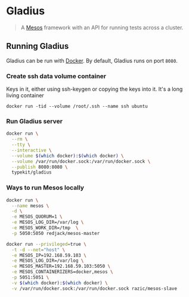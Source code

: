 # Gladius

> A [Mesos] framework with an API for running tests across a cluster.

## Running Gladius

Gladius can be run with [Docker]. By default, Gladius runs on port `8080`.

### Create ssh data volume container 
Keys in it, either using ssh-keygen or copying the keys into it. 
It's a long living container

```base
docker run -tid --volume /root/.ssh --name ssh ubuntu
````
 
###  Run Gladius server
```bash
docker run \
  --rm \
  --tty \
  --interactive \
  --volume $(which docker):$(which docker) \
  --volume /var/run/docker.sock:/var/run/docker.sock \
  --publish 8080:8080 \
  typekit/gladius
```

### Ways to run Mesos locally

```bash
docker run \
  --name mesos \
  -d \
  -e MESOS_QUORUM=1 \
  -e MESOS_LOG_DIR=/var/log \
  -e MESOS_WORK_DIR=/tmp  \
  -p 5050:5050 redjack/mesos-master
```

```bash
docker run --privileged=true \
  -t -d --net="host" \
  -e MESOS_IP=192.168.59.103 \
  -e MESOS_LOG_DIR=/var/log \
  -e MESOS_MASTER=192.168.59.103:5050 \
  -e MESOS_CONTAINERIZERS=docker,mesos \
  -p 5051:5051 \
  -v $(which docker):$(which docker) \
  -v /var/run/docker.sock:/var/run/docker.sock razic/mesos-slave
```

[Docker]: https://docker.com
[Mesos]: http://mesos.apache.org/
